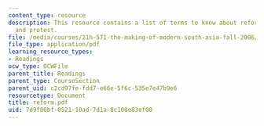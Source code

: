 ```yaml
---
content_type: resource
description: This resource contains a list of terms to know about reform, revival,
  and protest.
file: /media/courses/21h-571-the-making-of-modern-south-asia-fall-2006/7d9f00bf052110ad7d1a8c100e83ef00_reform.pdf
file_type: application/pdf
learning_resource_types:
- Readings
ocw_type: OCWFile
parent_title: Readings
parent_type: CourseSection
parent_uid: c2cd97fe-fdd7-e66e-5f6c-535e7e47b9e6
resourcetype: Document
title: reform.pdf
uid: 7d9f00bf-0521-10ad-7d1a-8c100e83ef00
---
```

